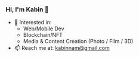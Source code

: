 ### Hi, I'm Kabin 👋

- 🔭 Interested in:
  - Web/Mobile Dev
  - Blockchain/NFT
  - Media & Content Creation (Photo / Film / 3D)
- 📫 Reach me at: kabinnam@gmail.com

